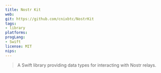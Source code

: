 ```yaml
---
title: Nostr Kit
web: 
git: https://github.com/cnixbtc/NostrKit
tags:
- library
platforms: 
progLang: 
- Swift
license: MIT
nips:
---
```


> A Swift library providing data types for interacting with Nostr relays.

